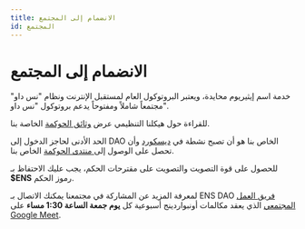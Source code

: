 ```yaml
---
title: الانضمام إلى المجتمع
id: المجتمع
---
```


# الانضمام إلى المجتمع

خدمة اسم إيثيريوم محايدة، ويعتبر البروتوكول العام لمستقبل الإنترنت ونظام "نس داو" مجتمعاً شاملاً ومفتوحاً يدعم بروتوكول "نس داو".

للقراءة حول هيكلنا التنظيمي عرض [وثائق الحوكمة](https://docs.ens.domains/v/governance/) الخاصة بنا.

الحد الأدنى لحاجز الدخول إلى DAO الخاص بنا هو أن تصبح نشطة في [ديسكورد](https://chat.ens.domains) وأن تحصل على الوصول إلى[ منتدى الحوكمة](https://discuss.ens.domains) الخاص بنا.

للحصول على قوة التصويت والتصويت على مقترحات الحكم، يجب عليك الاحتفاظ بـ **$ENS** رموز الحكم.

لمعرفة المزيد عن المشاركة في مجتمعنا يمكنك الاتصال بـ ENS DAO [فريق العمل المجتمعي](https://discuss.ens.domains/t/community-working-group-dashboard/11031) الذي يعقد مكالمات أونبواردينج أسبوعية كل **يوم جمعة الساعة 1:30 مساء** على [Google Meet](https://meet.google.com/gvg-bkdk-xaa).
